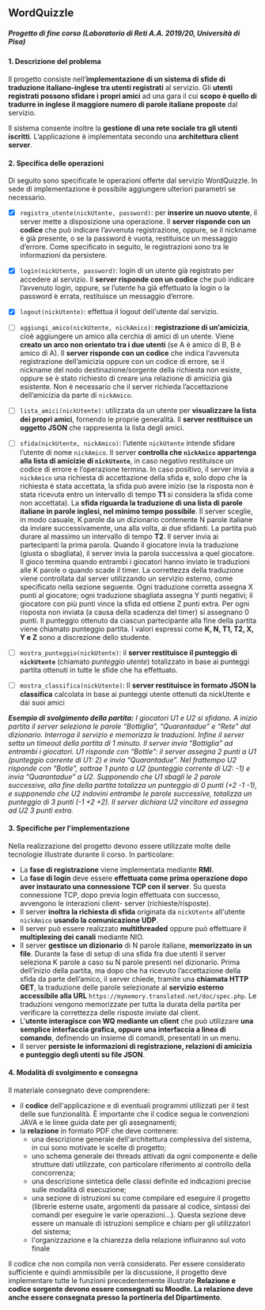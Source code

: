 ## WordQuizzle
##### Progetto di fine corso (Laboratorio di Reti A.A. 2019/20, Università di Pisa)

#### 1. Descrizione del problema
Il progetto consiste nell’**implementazione di un sistema di sfide di traduzione italiano-inglese tra utenti registrati** al servizio.
Gli **utenti registrati possono sfidare i propri amici** ad una gara il cui **scopo è quello di tradurre in inglese
il maggiore numero di parole italiane proposte** dal servizio.

Il sistema consente inoltre la **gestione di una rete sociale tra gli utenti iscritti**. L’applicazione è implementata secondo
una **architettura client server**.

#### 2. Specifica delle operazioni
Di seguito sono specificate le operazioni offerte dal servizio WordQuizzle. In sede di implementazione è possibile aggiungere ulteriori parametri se necessario.

- [x] `registra_utente(nickUtente, password)`: per **inserire un nuovo utente**, il server mette a disposizione una
operazione. Il **server risponde con un codice** che può
indicare l’avvenuta registrazione, oppure, se il nickname è già presente, o se la password è
vuota, restituisce un messaggio d’errore. Come specificato in seguito, le registrazioni sono tra
le informazioni da persistere.

- [x] `login(nickUtente, password)`: login di un utente già registrato per accedere al servizio. Il **server
risponde con un codice** che può indicare l’avvenuto login, oppure, se l’utente ha già effettuato la
login o la password è errata, restituisce un messaggio d’errore.

- [x] `logout(nickUtente)`: effettua il logout dell'utente dal servizio.

- [ ] `aggiungi_amico(nickUtente, nickAmico)`: **registrazione di un’amicizia**, cioè aggiungere un amico alla
cerchia di amici di un utente. Viene **creato un arco non orientato tra i due utenti** (se A è amico
di B, B è amico di A). Il **server risponde con un codice** che indica l’avvenuta registrazione
dell’amicizia oppure con un codice di errore, se il nickname del nodo destinazione/sorgente
della richiesta non esiste, oppure se è stato richiesto di creare una relazione di amicizia già
esistente. Non è necessario che il server richieda l’accettazione dell’amicizia da parte di
`nickAmico`.

- [ ] `lista_amici(nickUtente)`: utilizzata da un utente per **visualizzare la lista dei propri amici**, fornendo
le proprie generalità. Il **server restituisce un oggetto JSON** che rappresenta la lista degli amici.

- [ ] `sfida(nickUtente, nickAmico)`: l’utente `nickUtente` intende sfidare l’utente di nome `nickAmico`. Il
server **controlla che `nickAmico` appartenga alla lista di amicizie di `nickUtente`**, in caso negativo
restituisce un codice di errore e l’operazione termina. In caso positivo, il server invia a
`nickAmico` una richiesta di accettazione della sfida e, solo dopo che la richiesta è stata
accettata, la sfida può avere inizio (se la risposta non è stata ricevuta entro un intervallo di
tempo **T1** si considera la sfida come non accettata). 
La **sfida riguarda la traduzione di una lista
di parole italiane in parole inglesi, nel minimo tempo possibile**.
Il server sceglie, in modo casuale, K parole da un dizionario contenente N parole italiane da
inviare successivamente, una alla volta, ai due sfidanti. La partita può durare al massimo un
intervallo di tempo **T2**. Il server invia ai partecipanti la prima parola. Quando il giocatore invia la
traduzione (giusta o sbagliata), il server invia la parola successiva a quel giocatore.
Il gioco termina quando entrambi i giocatori hanno inviato le traduzioni alle K parole o quando
scade il timer.
La correttezza della traduzione viene controllata dal server utilizzando un servizio esterno,
come specificato nella sezione seguente. Ogni traduzione corretta assegna X punti al giocatore;
ogni traduzione sbagliata assegna Y punti negativi; il giocatore con più punti vince la sfida ed
ottiene Z punti extra. Per ogni risposta non inviata (a causa della scadenza del timer) si
assegnano 0 punti. Il punteggio ottenuto da ciascun partecipante alla fine della partita viene
chiamato punteggio partita.
I valori espressi come **K, N, T1, T2, X, Y e Z** sono a discrezione dello studente.

- [ ] `mostra_punteggio(nickUtente)`: il **server restituisce il punteggio di `nickUtente`** (chiamato
*punteggio utente*) totalizzato in base ai punteggi partita ottenuti in tutte le sfide che ha
effettuato.

- [ ] `mostra_classifica(nickUtente)`: Il **server restituisce in formato JSON la classifica** calcolata in
base ai punteggi utente ottenuti da nickUtente e dai suoi amici

***Esempio di svolgimento della partita:**
I giocatori U1 e U2 si sfidano. A inizio partita il server seleziona le parole “Bottiglia”,
“Quarantadue” e “Rete” dal dizionario. Interroga il servizio e memorizza le traduzioni. Infine il
server setta un timeout della partita di 1 minuto.
Il server invia “Bottiglia” ad entrambi i giocatori. U1 risponde con “Bottle”: il server assegna 2
punti a U1 (punteggio corrente di U1: 2) e invia “Quarantadue”. Nel frattempo U2 risponde con
“Botle”, sottrae 1 punto a U2 (punteggio corrente di U2: -1) e invia “Quarantadue” a U2.
Supponendo che U1 sbagli le 2 parole successive, alla fine della partita totalizza un punteggio
di 0 punti (+2 -1 -1), e supponendo che U2 indovini entrambe le parole successive, totalizza un
punteggio di 3 punti (-1 +2 +2). Il server dichiara U2 vincitore ed assegna ad U2 3 punti extra.*

#### 3. Specifiche per l'implementazione
Nella realizzazione del progetto devono essere utilizzate molte delle tecnologie illustrate durante il corso. In particolare:
* La **fase di registrazione** viene implementata mediante **RMI**.
* La **fase di login** deve essere **effettuata come prima operazione dopo aver instaurato una
connessione TCP con il server**. Su questa connessione TCP, dopo previa login
effettuata con successo, avvengono le interazioni client- server (richieste/risposte).
* Il server **inoltra la richiesta di sfida** originata da `nickUtente` all'utente `nickAmico` **usando la
comunicazione UDP**.
* Il server può essere realizzato **multithreaded** oppure può effettuare il **multiplexing dei
canali** mediante NIO.
* Il server **gestisce un dizionario** di N parole italiane, **memorizzato in un file**. Durante la
fase di setup di una sfida fra due utenti il server seleziona K parole a caso su N parole
presenti nel dizionario. Prima dell’inizio della partita, ma dopo che ha ricevuto
l’accettazione della sfida da parte dell’amico, il server chiede, tramite una **chiamata
HTTP GET**, la traduzione delle parole selezionate al **servizio esterno accessibile alla
URL** `https://mymemory.translated.net/doc/spec.php`. Le traduzioni vengono
memorizzate per tutta la durata della partita per verificare la correttezza delle risposte
inviate dal client.
* L'**utente interagisce con WQ mediante un client** che può utilizzare **una semplice
interfaccia grafica, oppure una interfaccia a linea di comando**, definendo un insieme di
comandi, presentati in un menu.
* Il server **persiste le informazioni di registrazione, relazioni di amicizia e punteggio degli
utenti su file JSON**.

#### 4. Modalità di svolgimento e consegna
Il materiale consegnato deve comprendere:
* il **codice** dell'applicazione e di eventuali programmi utilizzati per il test delle sue
funzionalità. È importante che il codice segua le convenzioni JAVA e le linee guida date
per gli assegnamenti;
* la **relazione** in formato PDF che deve contenere:
  * una descrizione generale dell'architettura complessiva del sistema, in cui sono
motivate le scelte di progetto;
  * uno schema generale dei threads attivati da ogni componente e delle strutture
dati utilizzate, con particolare riferimento al controllo della concorrenza;
  * una descrizione sintetica delle classi definite ed indicazioni precise sulle modalità
di esecuzione;
  * una sezione di istruzioni su come compilare ed eseguire il progetto (librerie
esterne usate, argomenti da passare al codice, sintassi dei comandi per eseguire
le varie operazioni...). Questa sezione deve essere un manuale di istruzioni
semplice e chiaro per gli utilizzatori del sistema;
  * l'organizzazione e la chiarezza della relazione influiranno sul voto finale

Il codice che non compila non verrà considerato. Per essere considerato sufficiente e quindi
ammissibile per la discussione, il progetto deve implementare tutte le funzioni precedentemente
illustrate
**Relazione e codice sorgente devono essere consegnati su Moodle. La relazione deve anche
essere consegnata presso la portineria del Dipartimento**.
